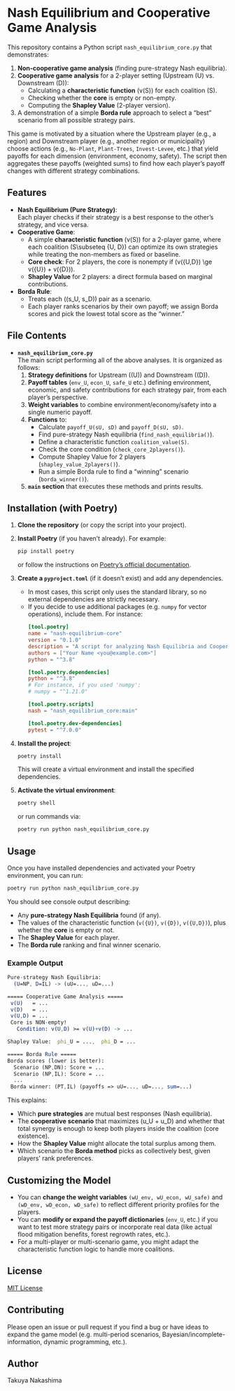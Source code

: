 # Nash Equilibrium and Cooperative Game Analysis

This repository contains a Python script `nash_equilibrium_core.py` that demonstrates:
1. **Non-cooperative game analysis** (finding pure-strategy Nash equilibria).
2. **Cooperative game analysis** for a 2-player setting (Upstream \(U\) vs. Downstream \(D\)):
   - Calculating a **characteristic function** \(v(S)\) for each coalition \(S\).
   - Checking whether the **core** is empty or non-empty.
   - Computing the **Shapley Value** (2-player version).
3. A demonstration of a simple **Borda rule** approach to select a “best” scenario from all possible strategy pairs.

This game is motivated by a situation where the Upstream player (e.g., a region) and Downstream player (e.g., another region or municipality) choose actions (e.g., `No-Plant`, `Plant-Trees`, `Invest-Levee`, etc.) that yield payoffs for each dimension (environment, economy, safety). The script then aggregates these payoffs (weighted sums) to find how each player’s payoff changes with different strategy combinations.

## Features

- **Nash Equilibrium (Pure Strategy)**:  
  Each player checks if their strategy is a best response to the other’s strategy, and vice versa.
- **Cooperative Game**:
  - A simple **characteristic function** \(v(S)\) for a 2-player game, where each coalition \(S\subseteq \{U, D\}\) can optimize its own strategies while treating the non-members as fixed or baseline.
  - **Core check**: For 2 players, the core is nonempty if \(v(\{U,D\}) \ge v(\{U\}) + v(\{D\})\).
  - **Shapley Value** for 2 players: a direct formula based on marginal contributions.
- **Borda Rule**:
  - Treats each \((s_U, s_D)\) pair as a scenario.
  - Each player ranks scenarios by their own payoff; we assign Borda scores and pick the lowest total score as the “winner.”

## File Contents

- **`nash_equilibrium_core.py`**  
  The main script performing all of the above analyses. It is organized as follows:
  1. **Strategy definitions** for Upstream (\(U\)) and Downstream (\(D\)).
  2. **Payoff tables** (`env_U`, `econ_U`, `safe_U` etc.) defining environment, economic, and safety contributions for each strategy pair, from each player’s perspective.
  3. **Weight variables** to combine environment/economy/safety into a single numeric payoff.
  4. **Functions** to:
     - Calculate `payoff_U(sU, sD)` and `payoff_D(sU, sD)`.
     - Find pure-strategy Nash equilibria (`find_nash_equilibria()`).
     - Define a characteristic function `coalition_value(S)`.
     - Check the core condition (`check_core_2players()`).
     - Compute Shapley Value for 2 players (`shapley_value_2players()`).
     - Run a simple Borda rule to find a “winning” scenario (`borda_winner()`).
  5. **`main` section** that executes these methods and prints results.

## Installation (with Poetry)

1. **Clone the repository** (or copy the script into your project).

2. **Install Poetry** (if you haven’t already). For example:
   ```bash
   pip install poetry
   ```
   or follow the instructions on [Poetry’s official documentation](https://python-poetry.org/docs/).

3. **Create a `pyproject.toml`** (if it doesn’t exist) and add any dependencies. 
   - In most cases, this script only uses the standard library, so no external dependencies are strictly necessary. 
   - If you decide to use additional packages (e.g. `numpy` for vector operations), include them. For instance:
     ```toml
     [tool.poetry]
     name = "nash-equilibrium-core"
     version = "0.1.0"
     description = "A script for analyzing Nash Equilibria and Cooperative Games"
     authors = ["Your Name <you@example.com>"]
     python = "^3.8"

     [tool.poetry.dependencies]
     python = "^3.8"
     # For instance, if you used 'numpy':
     # numpy = "^1.21.0"

     [tool.poetry.scripts]
     nash = "nash_equilibrium_core:main"

     [tool.poetry.dev-dependencies]
     pytest = "^7.0.0"
     ```

4. **Install the project**:
   ```bash
   poetry install
   ```
   This will create a virtual environment and install the specified dependencies.

5. **Activate the virtual environment**:
   ```bash
   poetry shell
   ```
   or run commands via:
   ```bash
   poetry run python nash_equilibrium_core.py
   ```

## Usage

Once you have installed dependencies and activated your Poetry environment, you can run:

```bash
poetry run python nash_equilibrium_core.py
```

You should see console output describing:
- Any **pure-strategy Nash Equilibria** found (if any).
- The values of the characteristic function (`v({U})`, `v({D})`, `v({U,D})`), plus whether the **core** is empty or not.
- The **Shapley Value** for each player.
- The **Borda rule** ranking and final winner scenario.

### Example Output

```mathematica
Pure-strategy Nash Equilibria:
  (U=NP, D=IL) -> (uU=..., uD=...)

===== Cooperative Game Analysis =====
 v(U)   = ...
 v(D)   = ...
 v(U,D) = ...
 Core is NON-empty!
   Condition: v(U,D) >= v(U)+v(D) -> ...

Shapley Value:  phi_U = ...,  phi_D = ...

===== Borda Rule =====
Borda scores (lower is better):
  Scenario (NP,DN): Score = ...
  Scenario (NP,IL): Score = ...
  ...
 Borda winner: (PT,IL) (payoffs => uU=..., uD=..., sum=...)
```

This explains:
- Which **pure strategies** are mutual best responses (Nash equilibria).
- The **cooperative scenario** that maximizes \(u_U + u_D\) and whether that total synergy is enough to keep both players inside the coalition (core existence).
- How the **Shapley Value** might allocate the total surplus among them.
- Which scenario the **Borda method** picks as collectively best, given players’ rank preferences.

## Customizing the Model

- You can **change the weight variables** `(wU_env, wU_econ, wU_safe)` and `(wD_env, wD_econ, wD_safe)` to reflect different priority profiles for the players.  
- You can **modify or expand the payoff dictionaries** (`env_U`, etc.) if you want to test more strategy pairs or incorporate real data (like actual flood mitigation benefits, forest regrowth rates, etc.).
- For a multi-player or multi-scenario game, you might adapt the characteristic function logic to handle more coalitions.

## License

[MIT License](LICENSE)

## Contributing

Please open an issue or pull request if you find a bug or have ideas to expand the game model (e.g. multi-period scenarios, Bayesian/incomplete-information, dynamic programming, etc.).

## Author

Takuya Nakashima